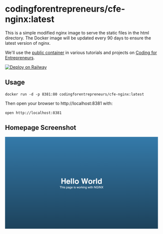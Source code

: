 # codingforentrepreneurs/cfe-nginx:latest
This is a simple modified nginx image to serve the static files in the html directory. The Docker image will be updated every 90 days to ensure the latest version of nginx.

We'll use the [public container](https://hub.docker.com/r/codingforentrepreneurs/cfe-nginx) in various tutorials and projects on [Coding for Entrepreneurs](https://cfe.sh).

[![Deploy on Railway](https://railway.com/button.svg)](https://railway.app/template/JEeFjP?referralCode=A22mwd)

## Usage

```
docker run -d -p 8381:80 codingforentrepreneurs/cfe-nginx:latest
```
Then open your browser to http://localhost:8381 with:
```
open http://localhost:8381
```

## Homepage Screenshot
![Example Homepage Image](./repo-assets/homepage-screenshot.png)

